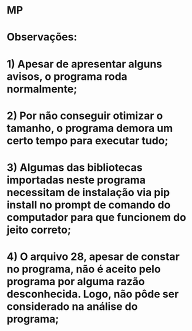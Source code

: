 # MP
# Observações:
# 1) Apesar de apresentar alguns avisos, o programa roda normalmente;
# 2) Por não conseguir otimizar o tamanho, o programa demora um certo tempo para executar tudo;
# 3) Algumas das bibliotecas importadas neste programa necessitam de instalação via pip install no prompt de comando do computador para que funcionem do jeito correto; 
# 4) O arquivo 28, apesar de constar no programa, não é aceito pelo programa por alguma razão desconhecida. Logo, não pôde ser considerado na análise do programa;
